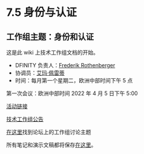 # 7.5 身份与认证

## 工作组主题：身份和认证

这是此 wiki 上技术工作组文档的开始。

- DFINITY 负责人：[Frederik Rothenberger](https://forum.dfinity.org/u/frederikrothenberger)
- 协调员：[艾玛·佩雷蒂](https://forum.dfinity.org/u/emmaperetti)
- 时间：每月第一个星期二，欧洲中部时间下午 5 点

第一次会议：欧洲中部时间 2022 年 4 月 5 日下午 5:00

[活动链接](https://calendar.google.com/event?action=TEMPLATE&tmeid=NGptNXJubTI5Ym1kMWtnb2RvbHFvbGdibjFfMjAyMjA0MDVUMTUwMDAwWiBjX2NrMGdyNzlia2djb29pY24xcDg3bW8xZXJvQGc&tmsrc=c_ck0gr79bkgcooicn1p87mo1ero%40group.calendar.google.com&scp=ALL)

[技术工作组公告](https://forum.dfinity.org/t/announcing-technical-working-groups/11781/9)

[在这里](https://github.com/dfinity/ic-wasm)找到论坛上的工作组讨论主题

所有笔记和演示文稿都将保存[在这里](https://drive.google.com/drive/folders/1JkUkZelJdN0DwNtHfVxl94Ke2lCcMxpe)。
